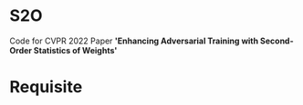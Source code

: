 # S2O
Code for CVPR 2022 Paper **'Enhancing Adversarial Training with Second-Order Statistics of Weights'**

# Requisite

